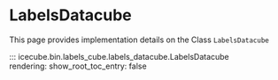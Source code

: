 # LabelsDatacube
This page provides implementation details on the Class `LabelsDatacube` 

::: icecube.bin.labels_cube.labels_datacube.LabelsDatacube      
    rendering:
          show_root_toc_entry: false